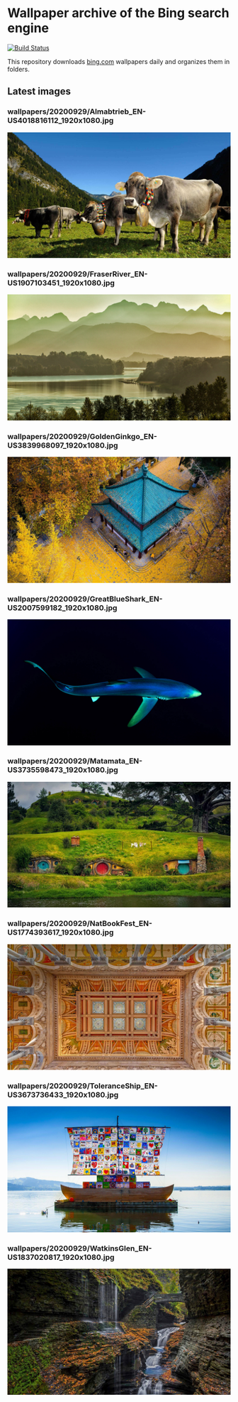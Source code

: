 # Wallpaper archive of the Bing search engine

[![Build Status](https://travis-ci.org/kijart/bing-daily-images-dl.svg?branch=wallpapers)](https://travis-ci.org/kijart/bing-daily-images-dl)

This repository downloads [bing.com](https://www.bing.com) wallpapers daily and organizes them in folders.

## Latest images

<!-- Wallpapers -->

### wallpapers/20200929/Almabtrieb_EN-US4018816112_1920x1080.jpg

![wallpapers/20200929/Almabtrieb_EN-US4018816112_1920x1080.jpg](wallpapers/20200929/Almabtrieb_EN-US4018816112_1920x1080.jpg)

### wallpapers/20200929/FraserRiver_EN-US1907103451_1920x1080.jpg

![wallpapers/20200929/FraserRiver_EN-US1907103451_1920x1080.jpg](wallpapers/20200929/FraserRiver_EN-US1907103451_1920x1080.jpg)

### wallpapers/20200929/GoldenGinkgo_EN-US3839968097_1920x1080.jpg

![wallpapers/20200929/GoldenGinkgo_EN-US3839968097_1920x1080.jpg](wallpapers/20200929/GoldenGinkgo_EN-US3839968097_1920x1080.jpg)

### wallpapers/20200929/GreatBlueShark_EN-US2007599182_1920x1080.jpg

![wallpapers/20200929/GreatBlueShark_EN-US2007599182_1920x1080.jpg](wallpapers/20200929/GreatBlueShark_EN-US2007599182_1920x1080.jpg)

### wallpapers/20200929/Matamata_EN-US3735598473_1920x1080.jpg

![wallpapers/20200929/Matamata_EN-US3735598473_1920x1080.jpg](wallpapers/20200929/Matamata_EN-US3735598473_1920x1080.jpg)

### wallpapers/20200929/NatBookFest_EN-US1774393617_1920x1080.jpg

![wallpapers/20200929/NatBookFest_EN-US1774393617_1920x1080.jpg](wallpapers/20200929/NatBookFest_EN-US1774393617_1920x1080.jpg)

### wallpapers/20200929/ToleranceShip_EN-US3673736433_1920x1080.jpg

![wallpapers/20200929/ToleranceShip_EN-US3673736433_1920x1080.jpg](wallpapers/20200929/ToleranceShip_EN-US3673736433_1920x1080.jpg)

### wallpapers/20200929/WatkinsGlen_EN-US1837020817_1920x1080.jpg

![wallpapers/20200929/WatkinsGlen_EN-US1837020817_1920x1080.jpg](wallpapers/20200929/WatkinsGlen_EN-US1837020817_1920x1080.jpg)

